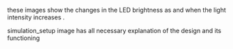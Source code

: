 these images show the changes in the LED brightness as and when the light intensity increases .

simulation_setup image has all necessary explanation of the design and its functioning
